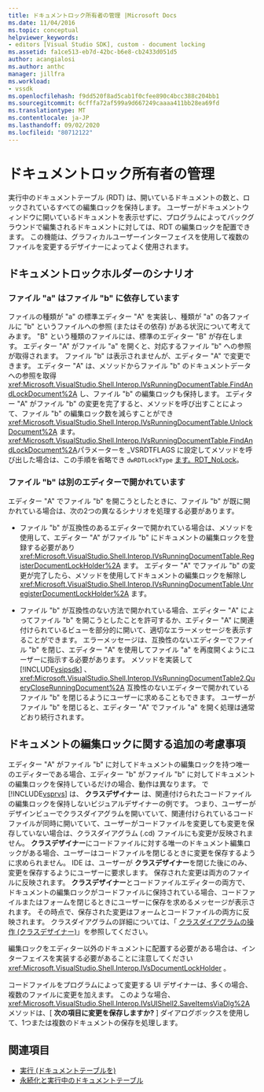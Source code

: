 ```yaml
---
title: ドキュメントロック所有者の管理 |Microsoft Docs
ms.date: 11/04/2016
ms.topic: conceptual
helpviewer_keywords:
- editors [Visual Studio SDK], custom - document locking
ms.assetid: fa1ce513-eb7d-42bc-b6e8-cb2433d051d5
author: acangialosi
ms.author: anthc
manager: jillfra
ms.workload:
- vssdk
ms.openlocfilehash: f9dd520f8ad5cab1f0cfee890c4bcc388c204bb1
ms.sourcegitcommit: 6cfffa72af599a9d667249caaaa411bb28ea69fd
ms.translationtype: MT
ms.contentlocale: ja-JP
ms.lasthandoff: 09/02/2020
ms.locfileid: "80712122"
---
```

# <a name="document-lock-holder-management"></a>ドキュメントロック所有者の管理

実行中のドキュメントテーブル (RDT) は、開いているドキュメントの数と、ロックされているすべての編集ロックを保持します。 ユーザーがドキュメントウィンドウに開いているドキュメントを表示せずに、プログラムによってバックグラウンドで編集されるドキュメントに対しては、RDT の編集ロックを配置できます。 この機能は、グラフィカルユーザーインターフェイスを使用して複数のファイルを変更するデザイナーによってよく使用されます。

## <a name="document-lock-holder-scenarios"></a>ドキュメントロックホルダーのシナリオ

### <a name="file-a-has-a-dependence-on-file-b"></a>ファイル "a" はファイル "b" に依存しています

ファイルの種類が "a" の標準エディター "A" を実装し、種類が "a" の各ファイルに "b" というファイルへの参照 (またはその依存) がある状況について考えてみます。 "B" という種類のファイルには、標準のエディター "B" が存在します。 エディター "A" がファイル "a" を開くと、対応するファイル "b" への参照が取得されます。 ファイル "b" は表示されませんが、エディター "A" で変更できます。 エディター "A" は、メソッドからファイル "b" のドキュメントデータへの参照を取得 <xref:Microsoft.VisualStudio.Shell.Interop.IVsRunningDocumentTable.FindAndLockDocument%2A> し、ファイル "b" の編集ロックも保持します。 エディター "A" がファイル "b" の変更を完了すると、メソッドを呼び出すことによって、ファイル "b" の編集ロック数を減らすことができ <xref:Microsoft.VisualStudio.Shell.Interop.IVsRunningDocumentTable.UnlockDocument%2A> ます。 <xref:Microsoft.VisualStudio.Shell.Interop.IVsRunningDocumentTable.FindAndLockDocument%2A>パラメーターを _VSRDTFLAGS に設定してメソッドを呼び出した場合は、この手順を省略でき `dwRDTLockType` [ます。RDT_NoLock](<xref:Microsoft.VisualStudio.Shell.Interop._VSRDTFLAGS.RDT_NoLock>)。

### <a name="file-b-is-opened-by-a-different-editor"></a>ファイル "b" は別のエディターで開かれています

エディター "A" でファイル "b" を開こうとしたときに、ファイル "b" が既に開かれている場合は、次の2つの異なるシナリオを処理する必要があります。

- ファイル "b" が互換性のあるエディターで開かれている場合は、メソッドを使用して、エディター "A" がファイル "b" にドキュメントの編集ロックを登録する必要があり <xref:Microsoft.VisualStudio.Shell.Interop.IVsRunningDocumentTable.RegisterDocumentLockHolder%2A> ます。 エディター "A" でファイル "b" の変更が完了したら、メソッドを使用してドキュメントの編集ロックを解除し <xref:Microsoft.VisualStudio.Shell.Interop.IVsRunningDocumentTable.UnregisterDocumentLockHolder%2A> ます。

- ファイル "b" が互換性のない方法で開かれている場合、エディター "A" によってファイル "b" を開こうとしたことを許可するか、エディター "A" に関連付けられているビューを部分的に開いて、適切なエラーメッセージを表示することができます。 エラーメッセージは、互換性のないエディターでファイル "b" を閉じ、エディター "A" を使用してファイル "a" を再度開くようにユーザーに指示する必要があります。 メソッドを実装して [!INCLUDE[vsipsdk](../extensibility/includes/vsipsdk_md.md)] 、 <xref:Microsoft.VisualStudio.Shell.Interop.IVsRunningDocumentTable2.QueryCloseRunningDocument%2A> 互換性のないエディターで開かれているファイル "b" を閉じるようにユーザーに求めることもできます。 ユーザーがファイル "b" を閉じると、エディター "A" でファイル "a" を開く処理は通常どおり続行されます。

## <a name="additional-document-edit-lock-considerations"></a>ドキュメントの編集ロックに関する追加の考慮事項

エディター "A" がファイル "b" に対してドキュメントの編集ロックを持つ唯一のエディターである場合、エディター "b" がファイル "b" に対してドキュメントの編集ロックを保持しているだけの場合、動作は異なります。 で [!INCLUDE[vsprvs](../code-quality/includes/vsprvs_md.md)] は、 **クラスデザイナー** は、関連付けられたコードファイルの編集ロックを保持しないビジュアルデザイナーの例です。 つまり、ユーザーがデザインビューでクラスダイアグラムを開いていて、関連付けられているコードファイルが同時に開いていて、ユーザーがコードファイルを変更しても変更を保存していない場合は、クラスダイアグラム (.cd) ファイルにも変更が反映されません。 **クラスデザイナー**にコードファイルに対する唯一のドキュメント編集ロックがある場合、ユーザーはコードファイルを閉じるときに変更を保存するように求められません。 IDE は、ユーザーが **クラスデザイナー**を閉じた後にのみ、変更を保存するようにユーザーに要求します。 保存された変更は両方のファイルに反映されます。 **クラスデザイナー**とコードファイルエディターの両方で、ドキュメントの編集ロックがコードファイルに保持されている場合、コードファイルまたはフォームを閉じるときにユーザーに保存を求めるメッセージが表示されます。 その時点で、保存された変更はフォームとコードファイルの両方に反映されます。 クラスダイアグラムの詳細については、「 [クラスダイアグラムの操作 (クラスデザイナー)](../ide/class-designer/designing-and-viewing-classes-and-types.md)」を参照してください。

編集ロックをエディター以外のドキュメントに配置する必要がある場合は、インターフェイスを実装する必要があることに注意してください <xref:Microsoft.VisualStudio.Shell.Interop.IVsDocumentLockHolder> 。

コードファイルをプログラムによって変更する UI デザイナーは、多くの場合、複数のファイルに変更を加えます。 このような場合、 <xref:Microsoft.VisualStudio.Shell.Interop.IVsUIShell2.SaveItemsViaDlg%2A> メソッドは、[ **次の項目に変更を保存しますか?** ] ダイアログボックスを使用して、1つまたは複数のドキュメントの保存を処理します。

## <a name="see-also"></a>関連項目

- [実行 (ドキュメントテーブルを)](../extensibility/internals/running-document-table.md)
- [永続化と実行中のドキュメントテーブル](../extensibility/internals/persistence-and-the-running-document-table.md)
